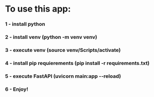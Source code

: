 # To use this app:

### 1 - install python

### 2 - install venv (python -m venv venv)

### 3 - execute venv (source venv/Scripts/activate)

### 4 - install pip requierements (pip install -r requirements.txt)

### 5 - execute FastAPI (uvicorn main:app --reload)

### 6 - Enjoy!
